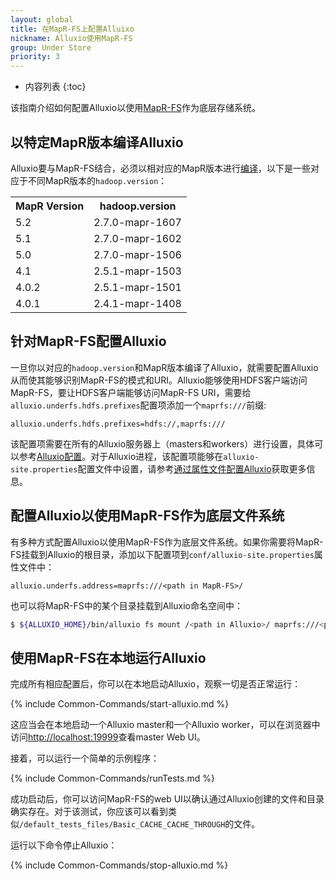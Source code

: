 ```yaml
---
layout: global
title: 在MapR-FS上配置Alluixo
nickname: Alluxio使用MapR-FS
group: Under Store
priority: 3
---
```


* 内容列表
{:toc}

该指南介绍如何配置Alluxio以使用[MapR-FS](https://www.mapr.com/products/mapr-fs)作为底层存储系统。

## 以特定MapR版本编译Alluxio

Alluxio要与MapR-FS结合，必须以相对应的MapR版本进行[编译](Building-Alluxio-Master-Branch.html)，以下是一些对应于不同MapR版本的`hadoop.version`：

<table class="table table-striped">
<tr><th>MapR Version</th><th>hadoop.version</th></tr>
<tr>
  <td>5.2</td>
  <td>2.7.0-mapr-1607</td>
</tr>
<tr>
  <td>5.1</td>
  <td>2.7.0-mapr-1602</td>
</tr>
<tr>
  <td>5.0</td>
  <td>2.7.0-mapr-1506</td>
</tr>
<tr>
  <td>4.1</td>
  <td>2.5.1-mapr-1503</td>
</tr>
<tr>
  <td>4.0.2</td>
  <td>2.5.1-mapr-1501</td>
</tr>
<tr>
  <td>4.0.1</td>
  <td>2.4.1-mapr-1408</td>
</tr>
</table>

## 针对MapR-FS配置Alluxio

一旦你以对应的`hadoop.version`和MapR版本编译了Alluxio，就需要配置Alluxio从而使其能够识别MapR-FS的模式和URI。Alluxio能够使用HDFS客户端访问MapR-FS，要让HDFS客户端能够访问MapR-FS URI，需要给`alluxio.underfs.hdfs.prefixes`配置项添加一个`maprfs:///`前缀:

```
alluxio.underfs.hdfs.prefixes=hdfs://,maprfs:///
```

该配置项需要在所有的Alluxio服务器上（masters和workers）进行设置，具体可以参考[Alluxio配置](Configuration-Settings.html)。对于Alluxio进程，该配置项能够在`alluxio-site.properties`配置文件中设置，请参考[通过属性文件配置Alluxio](Configuration-Settings.html#property-files)获取更多信息。

## 配置Alluxio以使用MapR-FS作为底层文件系统

有多种方式配置Alluxio以使用MapR-FS作为底层文件系统。如果你需要将MapR-FS挂载到Alluxio的根目录，添加以下配置项到`conf/alluxio-site.properties`属性文件中：

```
alluxio.underfs.address=maprfs:///<path in MapR-FS>/
```

也可以将MapR-FS中的某个目录挂载到Alluxio命名空间中：

```bash
$ ${ALLUXIO_HOME}/bin/alluxio fs mount /<path in Alluxio>/ maprfs:///<path in MapR-FS>/
```

## 使用MapR-FS在本地运行Alluxio

完成所有相应配置后，你可以在本地启动Alluxio，观察一切是否正常运行：

{% include Common-Commands/start-alluxio.md %}

这应当会在本地启动一个Alluxio master和一个Alluxio worker，可以在浏览器中访问[http://localhost:19999](http://localhost:19999)查看master Web UI。

接着，可以运行一个简单的示例程序：

{% include Common-Commands/runTests.md %}

成功启动后，你可以访问MapR-FS的web UI以确认通过Alluxio创建的文件和目录确实存在。对于该测试，你应该可以看到类似`/default_tests_files/Basic_CACHE_CACHE_THROUGH`的文件。

运行以下命令停止Alluxio：

{% include Common-Commands/stop-alluxio.md %}

